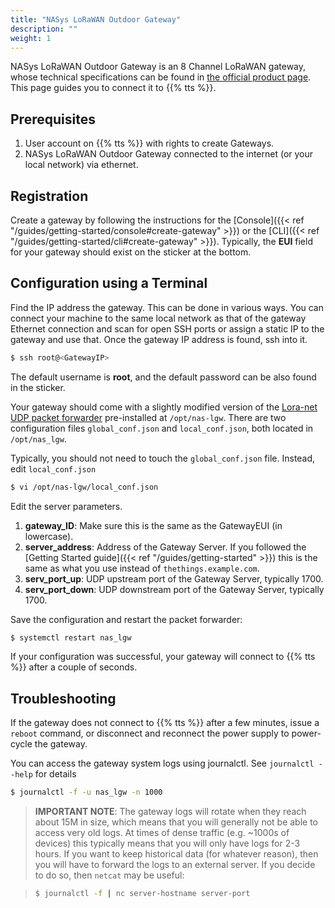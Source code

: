 ```yaml
---
title: "NASys LoRaWAN Outdoor Gateway"
description: ""
weight: 1
---
```


NASys LoRaWAN Outdoor Gateway is an 8 Channel LoRaWAN gateway, whose technical specifications can be found in [the official product page](https://www.nasys.no/product/lorawan-gateway/). This page guides you to connect it to {{% tts %}}.

## Prerequisites

1. User account on {{% tts %}} with rights to create Gateways.
2. NASys LoRaWAN Outdoor Gateway connected to the internet (or your local network) via ethernet.

## Registration

Create a gateway by following the instructions for the [Console]({{< ref "/guides/getting-started/console#create-gateway" >}}) or the [CLI]({{< ref "/guides/getting-started/cli#create-gateway" >}}). Typically, the **EUI** field for your gateway should exist on the sticker at the bottom.

## Configuration using a Terminal

Find the IP address the gateway. This can be done in various ways. You can connect your machine to the same local network as that of the gateway Ethernet connection and scan for open SSH ports or assign a static IP to the gateway and use that. Once the gateway IP address is found, ssh into it.

```bash
$ ssh root@<GatewayIP>
```

The default username is **root**, and the default password can be also found in the sticker.

Your gateway should come with a slightly modified version of the [Lora-net UDP packet forwarder](https://github.com/Lora-net/packet_forwarder) pre-installed at `/opt/nas-lgw`. There are two configuration files `global_conf.json` and `local_conf.json`, both located in `/opt/nas_lgw`.

Typically, you should not need to touch the `global_conf.json` file. Instead, edit `local_conf.json`

```bash
$ vi /opt/nas-lgw/local_conf.json
```

Edit the server parameters.

1. **gateway_ID**: Make sure this is the same as the GatewayEUI (in lowercase).
2. **server_address**: Address of the Gateway Server. If you followed the [Getting Started guide]({{< ref "/guides/getting-started" >}}) this is the same as what you use instead of `thethings.example.com`.
3. **serv_port_up**: UDP upstream port of the Gateway Server, typically 1700.
4. **serv_port_down**: UDP downstream port of the Gateway Server, typically 1700.

Save the configuration and restart the packet forwarder:

```bash
$ systemctl restart nas_lgw
```

If your configuration was successful, your gateway will connect to {{% tts %}} after a couple of seconds.

## Troubleshooting

If the gateway does not connect to {{% tts %}} after a few minutes, issue a `reboot` command, or disconnect and reconnect the power supply to power-cycle the gateway.

You can access the gateway system logs using journalctl. See `journalctl --help` for details

```bash
$ journalctl -f -u nas_lgw -n 1000
```

> **IMPORTANT NOTE**: The gateway logs will rotate when they reach about 15M in size, which means that you will generally not be able to access very old logs. At times of dense traffic (e.g. ~1000s of devices) this typically means that you will only have logs for 2-3 hours. If you want to keep historical data (for whatever reason), then you will have to forward the logs to an external server. If you decide to do so, then `netcat` may be useful:

> ```bash
> $ journalctl -f | nc server-hostname server-port
> ```
